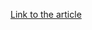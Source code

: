 [Link to the article](https://www.trustwave.com/en-us/resources/blogs/spiderlabs-blog/phishing-deception-suspended-domains-reveal-malicious-payload-for-latin-american-region/)
